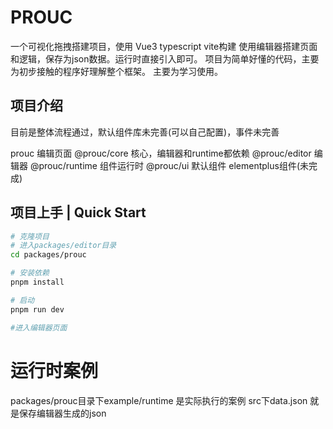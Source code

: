 # PROUC
一个可视化拖拽搭建项目，使用 Vue3 typescript vite构建
使用编辑器搭建页面和逻辑，保存为json数据。运行时直接引入即可。
项目为简单好懂的代码，主要为初步接触的程序好理解整个框架。
主要为学习使用。
## 项目介绍
目前是整体流程通过，默认组件库未完善(可以自己配置)，事件未完善

prouc 编辑页面
@prouc/core  核心，编辑器和runtime都依赖
@prouc/editor 编辑器
@prouc/runtime 组件运行时
@prouc/ui 默认组件 elementplus组件(未完成)
## 项目上手 | Quick Start

  ```bash
# 克隆项目
# 进入packages/editor目录
cd packages/prouc

# 安装依赖
pnpm install

# 启动 
pnpm run dev

#进入编辑器页面

  ```
# 运行时案例
packages/prouc目录下example/runtime 是实际执行的案例
src下data.json 就是保存编辑器生成的json